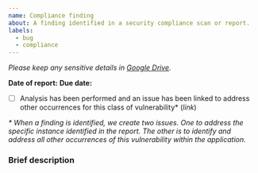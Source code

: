 ```yaml
---
name: Compliance finding
about: A finding identified in a security compliance scan or report.
labels:
  - bug
  - compliance
---
```


_Please keep any sensitive details in [Google Drive](https://docs.google.com/document/d/1rW0VOzfCrjXOI0O1gTAOm225_fTbu5Cjrg7yJTYYBBg/edit)._

**Date of report:** 
**Due date:** 

- [ ] Analysis has been performed and an issue has been linked to address other occurrences for this class of vulnerability\* (_link_)

_\* When a finding is identified, we create two issues. One to address the specific instance identified in the report. The other is to identify and address all other occurrences of this vulnerability within the application._

### Brief description
<!-- Please link to the Google Doc heading describing this issue -->

